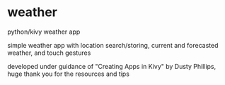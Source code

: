 # weather
python/kivy weather app

simple weather app with location search/storing, current and forecasted weather, and touch gestures

developed under guidance of "Creating Apps in Kivy" by Dusty Phillips, huge thank you for the resources and tips 

